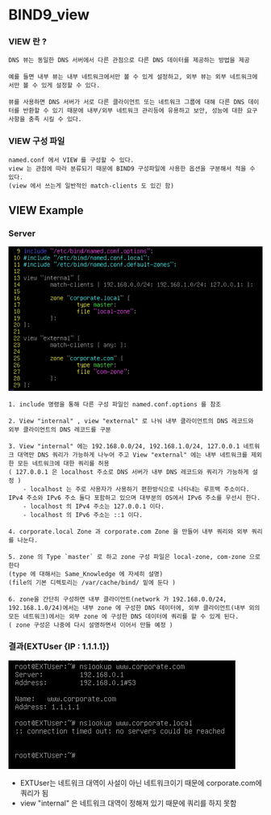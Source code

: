 # BIND9_view
### VIEW 란 ?
```
DNS 뷰는 동일한 DNS 서버에서 다른 관점으로 다른 DNS 데이터를 제공하는 방법을 제공

예를 들면 내부 뷰는 내부 네트워크에서만 볼 수 있게 설정하고, 외부 뷰는 외부 네트워크에서만 볼 수 있게 설정할 수 있다.

뷰를 사용하면 DNS 서버가 서로 다른 클라이언트 또는 네트워크 그룹에 대해 다른 DNS 데이터를 반환할 수 있기 때문에 내부/외부 네트워크 관리등에 유용하고 보안, 성능에 대한 요구사항을 충족 시킬 수 있다.
```

### VIEW 구성 파일
```
named.conf 에서 VIEW 를 구성할 수 있다.
view 는 관점에 따라 분류되기 때문에 BIND9 구성파일에 사용한 옵션을 구분해서 적을 수 있다.
(view 에서 쓰는게 일반적인 match-clients 도 있긴 함)
```
## VIEW Example 
### Server
<img src="./Images/view.png">

```
1. include 명령을 통해 다른 구성 파일인 named.conf.options 를 참조

2. View "internal" , view "external" 로 나눠 내부 클라이언트의 DNS 레코드와 외부 클라이언트의 DNS 레코드를 구분

3. View "internal" 에는 192.168.0.0/24, 192.168.1.0/24, 127.0.0.1 네트워크 대역만 DNS 쿼리가 가능하게 나누어 주고 View "external" 에는 내부 네트워크를 제외한 모든 네트워크에 대한 쿼리를 허용
( 127.0.0.1 은 localhost 주소로 DNS 서버가 내부 DNS 레코드와 쿼리가 가능하게 설정 )
    - localhost 는 주로 사용자가 사용하기 편한방식으로 나타내는 루프백 주소이다. IPv4 주소와 IPv6 주소 둘다 포함하고 있으며 대부분의 OS에서 IPv6 주소를 우선시 한다.
    - localhost 의 IPv4 주소는 127.0.0.1 이다.
    - localhost 의 IPv6 주소는 ::1 이다.

4. corporate.local Zone 과 corporate.com Zone 을 만들어 내부 쿼리와 외부 쿼리를 나눈다.

5. zone 의 Type `master` 로 하고 zone 구성 파일은 local-zone, com-zone 으로 한다
(type 에 대해서는 Same_Knowledge 에 자세히 설명)
(file의 기본 디렉토리는 /var/cache/bind/ 밑에 둔다 )

6. zone을 간단히 구성하면 내부 클라이언트(network 가 192.168.0.0/24, 192.168.1.0/24)에서는 내부 zone 에 구성한 DNS 데이터에, 외부 클라이언트(내부 외의 모든 네트워크)에서는 외부 zone 에 구성한 DNS 데이터에 쿼리를 할 수 있게 된다. 
( zone 구성은 나중에 다시 설명하면서 이어서 만들 예정 )
```
### 결과(EXTUser {IP : 1.1.1.1})

<img src="./Images/view_EXTUser.png">

- EXTUser는 네트워크 대역이 사설이 아닌 네트워크이기 때문에 corporate.com에 쿼리가 됨
- view "internal" 은 네트워크 대역이 정해져 있기 때문에 쿼리를 하지 못함